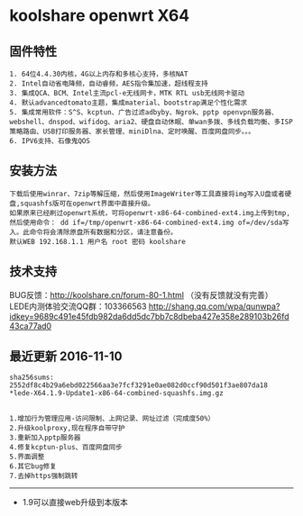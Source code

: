 koolshare openwrt X64  
===================================

## 固件特性

    1. 64位4.4.30内核，4G以上内存和多核心支持，多核NAT
    2. Intel自动省电降频，自动睿频，AES指令集加速，超线程支持
    3. 集成QCA、BCM、Intel主流pcl-e无线网卡，MTK RTL usb无线网卡驱动
    4. 默认advancedtomato主题，集成material、bootstrap满足个性化需求
    5. 集成常用软件：S^S、kcptun、广告过滤adbyby、Ngrok、pptp openvpn服务器、webshell、dnspod、wifidog、aria2、硬盘自动休眠、单wan多拨、多线负载均衡、多ISP策略路由、USB打印服务器、家长管理、miniDlna、定时唤醒、百度网盘同步。。。
    6. IPV6支持、石像鬼QOS

## 安装方法

    下载后使用winrar、7zip等解压缩，然后使用ImageWriter等工具直接将img写入U盘或者硬盘,squashfs版可在openwrt界面中直接升级。
    如果原来已经刷过openwrt系统，可将openwrt-x86-64-combined-ext4.img上传到tmp,然后使用命令： dd if=/tmp/openwrt-x86-64-combined-ext4.img of=/dev/sda写入。此命令将会清除原盘所有数据和分区，请注意备份。
    默认WEB 192.168.1.1 用户名 root 密码 koolshare
## 技术支持

BUG反馈：<http://koolshare.cn/forum-80-1.html>  （没有反馈就没有完善）   LEDE内测体验交流QQ群：103366563 <http://shang.qq.com/wpa/qunwpa?idkey=9689c491e45fdb982da6dd5dc7bb7c8dbeba427e358e289103b26fd43ca77ad0>

## 最近更新 2016-11-10
    sha256sums:
    2552df8c4b29a6ebd022566aa3e7fcf3291e0ae082d0ccf90d501f3ae807da18 *lede-X64.1.9-Update1-x86-64-combined-squashfs.img.gz


    1.增加行为管理应用-访问限制、上网记录、网址过滤（完成度50%）
    2.升级koolproxy,现在程序自带守护
    3.重新加入pptp服务器
    4.修复kcptun-plus、百度网盘同步
    5.界面调整
    6.其它bug修复
    7.去掉https强制跳转
----------------------------------
* 1.9可以直接web升级到本版本